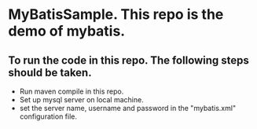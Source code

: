 # MyBatisSample. This repo is the demo of mybatis.
## To run the code in this repo. The following steps should be taken.
* Run maven compile in this repo.
* Set up mysql server on local machine.
* set the server name, username and password in the "mybatis.xml" configuration file.

